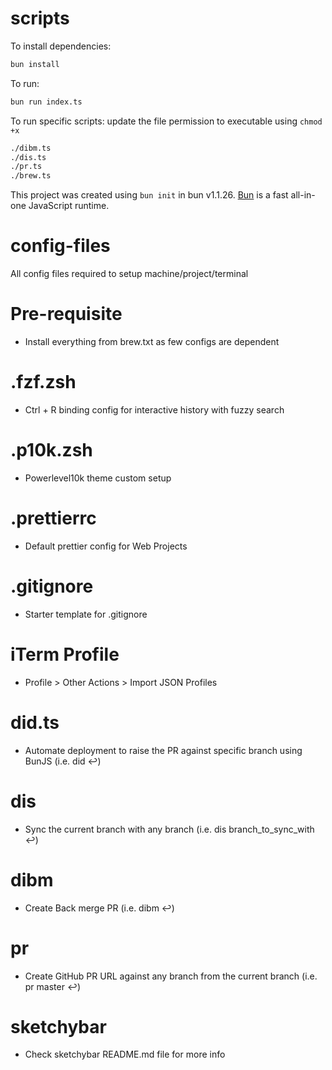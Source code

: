 # scripts

To install dependencies:

```bash
bun install
```

To run:

```bash
bun run index.ts
```

To run specific scripts:
update the file permission to executable using `chmod +x`

```bash 
./dibm.ts
./dis.ts 
./pr.ts 
./brew.ts
```

This project was created using `bun init` in bun v1.1.26. [Bun](https://bun.sh) is a fast all-in-one JavaScript runtime.

# config-files
All config files required to setup machine/project/terminal

# Pre-requisite 
- Install everything from brew.txt as few configs are dependent

# .fzf.zsh 
- Ctrl + R binding config for interactive history with fuzzy search 

# .p10k.zsh 
- Powerlevel10k theme custom setup

# .prettierrc 
- Default prettier config for Web Projects

# .gitignore 
- Starter template for .gitignore

# iTerm Profile 
- Profile > Other Actions > Import JSON Profiles

# did.ts
- Automate deployment to raise the PR against specific branch using BunJS (i.e. did ↩️)

# dis 
- Sync the current branch with any branch (i.e. dis branch_to_sync_with ↩️)

# dibm 
- Create Back merge PR (i.e. dibm ↩️)

# pr
- Create GitHub PR URL against any branch from the current branch (i.e. pr master ↩️)

# sketchybar
- Check sketchybar README.md file for more info